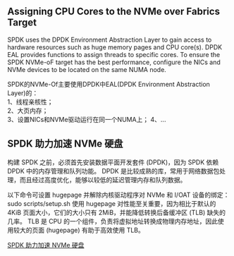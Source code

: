 ## Assigning CPU Cores to the NVMe over Fabrics Target  
SPDK uses the DPDK Environment Abstraction Layer to gain access to hardware resources such as huge memory pages and CPU core(s). DPDK EAL provides functions to assign threads to specific cores. To ensure the SPDK NVMe-oF target has the best performance, configure the NICs and NVMe devices to be located on the same NUMA node.

SPDK的NVMe-Of主要使用DPDK中EAL(DPDK Environment Abstraction Layer)的：  
1、线程亲核性；  
2、大页内存；  
3、设置NICs和NVMe驱动运行在同一个NUMA上；
4、...

## SPDK 助力加速 NVMe 硬盘
构建 SPDK 之前，必须首先安装数据平面开发套件 (DPDK)，因为 SPDK 依赖 DPDK 中的内存管理和队列功能。 DPDK 是比较成熟的库，常用于网络数据包处理，而且经过高度优化，能够以较低的延迟管理内存和队列数据。

以下命令可设置 hugepage 并解除内核驱动程序对 NVMe 和 I/OAT 设备的绑定：
sudo scripts/setup.sh
使用 hugepage 对性能至关重要，因为相比于默认的 4KiB 页面大小，它们的大小只有 2MiB，并能降低转换后备缓冲区 (TLB) 缺失的几率。 TLB 是 CPU 的一个组件，负责将虚拟地址转换成物理内存地址，因此使用较大的页面 (hugepage) 有助于高效使用 TLB。

[SPDK 助力加速 NVMe 硬盘](https://software.intel.com/content/www/cn/zh/develop/articles/accelerating-your-nvme-drives-with-spdk.html)
